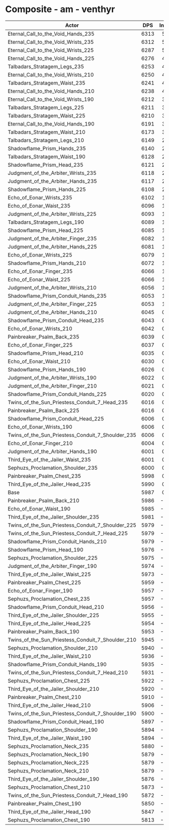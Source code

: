 # Composite - am - venthyr
| Actor | DPS | Increase |
|---|:---:|:---:|
|Eternal_Call_to_the_Void_Hands_235|6313|5.45%|
|Eternal_Call_to_the_Void_Wrists_235|6312|5.43%|
|Eternal_Call_to_the_Void_Wrists_225|6287|5.01%|
|Eternal_Call_to_the_Void_Hands_225|6276|4.83%|
|Talbadars_Stratagem_Legs_235|6253|4.44%|
|Eternal_Call_to_the_Void_Wrists_210|6250|4.40%|
|Talbadars_Stratagem_Waist_235|6241|4.24%|
|Eternal_Call_to_the_Void_Hands_210|6238|4.19%|
|Eternal_Call_to_the_Void_Wrists_190|6212|3.76%|
|Talbadars_Stratagem_Legs_225|6211|3.74%|
|Talbadars_Stratagem_Waist_225|6210|3.72%|
|Eternal_Call_to_the_Void_Hands_190|6191|3.41%|
|Talbadars_Stratagem_Waist_210|6173|3.11%|
|Talbadars_Stratagem_Legs_210|6149|2.71%|
|Shadowflame_Prism_Hands_235|6140|2.56%|
|Talbadars_Stratagem_Waist_190|6128|2.36%|
|Shadowflame_Prism_Head_235|6121|2.24%|
|Judgment_of_the_Arbiter_Wrists_235|6118|2.18%|
|Judgment_of_the_Arbiter_Hands_235|6117|2.17%|
|Shadowflame_Prism_Hands_225|6108|2.03%|
|Echo_of_Eonar_Wrists_235|6102|1.93%|
|Echo_of_Eonar_Waist_235|6096|1.82%|
|Judgment_of_the_Arbiter_Wrists_225|6093|1.77%|
|Talbadars_Stratagem_Legs_190|6089|1.71%|
|Shadowflame_Prism_Head_225|6085|1.64%|
|Judgment_of_the_Arbiter_Finger_235|6082|1.59%|
|Judgment_of_the_Arbiter_Hands_225|6081|1.57%|
|Echo_of_Eonar_Wrists_225|6079|1.53%|
|Shadowflame_Prism_Hands_210|6072|1.42%|
|Echo_of_Eonar_Finger_235|6066|1.32%|
|Echo_of_Eonar_Waist_225|6066|1.32%|
|Judgment_of_the_Arbiter_Wrists_210|6056|1.15%|
|Shadowflame_Prism_Conduit_Hands_235|6053|1.10%|
|Judgment_of_the_Arbiter_Finger_225|6053|1.10%|
|Judgment_of_the_Arbiter_Hands_210|6045|0.96%|
|Shadowflame_Prism_Conduit_Head_235|6043|0.93%|
|Echo_of_Eonar_Wrists_210|6042|0.92%|
|Painbreaker_Psalm_Back_235|6039|0.87%|
|Echo_of_Eonar_Finger_225|6037|0.83%|
|Shadowflame_Prism_Head_210|6035|0.80%|
|Echo_of_Eonar_Waist_210|6030|0.72%|
|Shadowflame_Prism_Hands_190|6026|0.66%|
|Judgment_of_the_Arbiter_Wrists_190|6022|0.58%|
|Judgment_of_the_Arbiter_Finger_210|6021|0.57%|
|Shadowflame_Prism_Conduit_Hands_225|6020|0.55%|
|Twins_of_the_Sun_Priestess_Conduit_7_Head_235|6016|0.49%|
|Painbreaker_Psalm_Back_225|6016|0.48%|
|Shadowflame_Prism_Conduit_Head_225|6006|0.32%|
|Echo_of_Eonar_Wrists_190|6006|0.32%|
|Twins_of_the_Sun_Priestess_Conduit_7_Shoulder_235|6006|0.31%|
|Echo_of_Eonar_Finger_210|6004|0.29%|
|Judgment_of_the_Arbiter_Hands_190|6001|0.24%|
|Third_Eye_of_the_Jailer_Waist_235|6001|0.24%|
|Sephuzs_Proclamation_Shoulder_235|6000|0.22%|
|Painbreaker_Psalm_Chest_235|5998|0.18%|
|Third_Eye_of_the_Jailer_Head_235|5990|0.05%|
|Base|5987|0.00%|
|Painbreaker_Psalm_Back_210|5986|-0.01%|
|Echo_of_Eonar_Waist_190|5985|-0.03%|
|Third_Eye_of_the_Jailer_Shoulder_235|5981|-0.10%|
|Twins_of_the_Sun_Priestess_Conduit_7_Shoulder_225|5979|-0.13%|
|Twins_of_the_Sun_Priestess_Conduit_7_Head_225|5979|-0.14%|
|Shadowflame_Prism_Conduit_Hands_210|5979|-0.14%|
|Shadowflame_Prism_Head_190|5976|-0.18%|
|Sephuzs_Proclamation_Shoulder_225|5975|-0.20%|
|Judgment_of_the_Arbiter_Finger_190|5974|-0.22%|
|Third_Eye_of_the_Jailer_Waist_225|5973|-0.24%|
|Painbreaker_Psalm_Chest_225|5959|-0.46%|
|Echo_of_Eonar_Finger_190|5957|-0.49%|
|Sephuzs_Proclamation_Chest_235|5957|-0.50%|
|Shadowflame_Prism_Conduit_Head_210|5956|-0.51%|
|Third_Eye_of_the_Jailer_Shoulder_225|5955|-0.53%|
|Third_Eye_of_the_Jailer_Head_225|5954|-0.56%|
|Painbreaker_Psalm_Back_190|5953|-0.56%|
|Twins_of_the_Sun_Priestess_Conduit_7_Shoulder_210|5945|-0.70%|
|Sephuzs_Proclamation_Shoulder_210|5940|-0.79%|
|Third_Eye_of_the_Jailer_Waist_210|5936|-0.85%|
|Shadowflame_Prism_Conduit_Hands_190|5935|-0.87%|
|Twins_of_the_Sun_Priestess_Conduit_7_Head_210|5931|-0.94%|
|Sephuzs_Proclamation_Chest_225|5922|-1.08%|
|Third_Eye_of_the_Jailer_Shoulder_210|5920|-1.12%|
|Painbreaker_Psalm_Chest_210|5910|-1.29%|
|Third_Eye_of_the_Jailer_Head_210|5906|-1.35%|
|Twins_of_the_Sun_Priestess_Conduit_7_Shoulder_190|5900|-1.45%|
|Shadowflame_Prism_Conduit_Head_190|5897|-1.50%|
|Sephuzs_Proclamation_Shoulder_190|5894|-1.55%|
|Third_Eye_of_the_Jailer_Waist_190|5894|-1.56%|
|Sephuzs_Proclamation_Neck_235|5880|-1.78%|
|Sephuzs_Proclamation_Neck_190|5879|-1.80%|
|Sephuzs_Proclamation_Neck_225|5879|-1.80%|
|Sephuzs_Proclamation_Neck_210|5879|-1.80%|
|Third_Eye_of_the_Jailer_Shoulder_190|5876|-1.86%|
|Sephuzs_Proclamation_Chest_210|5873|-1.90%|
|Twins_of_the_Sun_Priestess_Conduit_7_Head_190|5872|-1.93%|
|Painbreaker_Psalm_Chest_190|5850|-2.29%|
|Third_Eye_of_the_Jailer_Head_190|5847|-2.34%|
|Sephuzs_Proclamation_Chest_190|5813|-2.90%|
